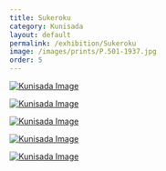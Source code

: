 ```yaml
---
title: Sukeroku
category: Kunisada
layout: default
permalink: /exhibition/Sukeroku
image: /images/prints/P.501-1937.jpg
order: 5
---
```


[![Kunisada Image]({{site.baseurl}}/images/prints/Kunisada_Loan_406.jpg)](KUN/kun406.htm)

[![Kunisada Image]({{site.baseurl}}/images/prints/Kunisada_Loan_405.jpg)](KUN/kun405.htm)

[![Kunisada Image]({{site.baseurl}}/images/prints/P.502-1937.jpg)](KUN/kunp502.htm)

[![Kunisada Image]({{site.baseurl}}/images/prints/P.501-1937.jpg)](KUN/kunp501.htm)

[![Kunisada Image]({{site.baseurl}}/images/prints/Japanese_Theatre_Interior.jpg)](KUN/thraatere.htm)
